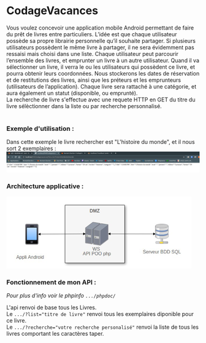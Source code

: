 # CodageVacances

Vous voulez concevoir une application mobile Android permettant de faire du prêt de livres entre particuliers. L’idée est que chaque utilisateur possède sa propre librairie personnelle qu’il souhaite partager. Si plusieurs utilisateurs possèdent le même livre à partager, il ne sera évidemment pas ressaisi mais choisi dans une liste. Chaque utilisateur peut parcourir l’ensemble des livres, et emprunter un livre à un autre utilisateur. Quand il va sélectionner un livre, il verra le ou les utilisateurs qui possèdent ce livre, et pourra obtenir leurs coordonnées. Nous stockerons les dates de réservation et de restitutions des livres, ainsi que les préteurs et les emprunteurs (utilisateurs de l’application). Chaque livre sera rattaché à une catégorie, et aura également un statut (disponible, ou emprunté).<br>
La recherche de livre s'effectue avec une requete HTTP en GET du titre du livre sélèctionner dans la liste ou par recherche personnalisé. <br> <br>

### Exemple d'utilisation :
Dans cette exemple le livre rechercher est "L'histoire du monde", et il nous sort 2 exemplaires : 
![exemple](/assets/exemple.png)


### Architecture applicative : <br>
![archi](/assets/archiAppli.png)

### Fonctionnement de mon API :
*Pour plus d'info voir le phpinfo ``.../phpdoc/``*

L'api renvoi de base tous les Livres. <br>
Le ``.../?list="titre de livre"`` renvoi tous les exemplaires diponible pour ce livre. <br>
Le ``.../?recherche="votre recherche personalisé"`` renvoi la liste de tous les livres comportant les caractères taper. <br>


